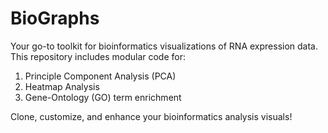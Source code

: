 # BioGraphs
Your go-to toolkit for bioinformatics visualizations of RNA expression data. This repository includes modular code for: 
1. Principle Component Analysis (PCA)
2. Heatmap Analysis
3. Gene-Ontology (GO) term enrichment

Clone, customize, and enhance your bioinformatics analysis visuals!
